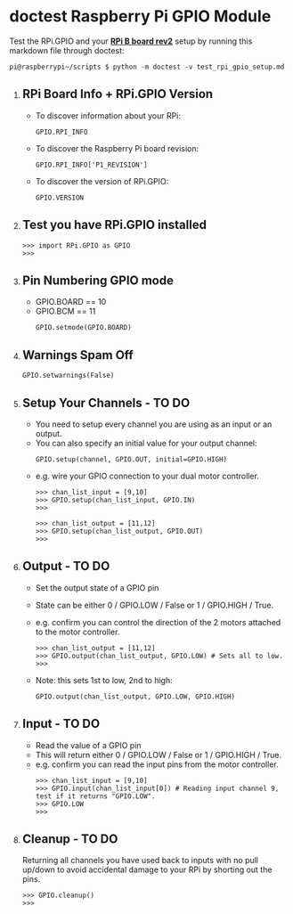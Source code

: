 # doctest Raspberry Pi GPIO Module

Test the RPi.GPIO and your **[RPi B board rev2](https://raspberrypiwonderland.files.wordpress.com/2014/02/raspberry-pi-rev2-gpio-pinout.jpg)** setup by running this markdown file through doctest:

	pi@raspberrypi~/scripts $ python -m doctest -v test_rpi_gpio_setup.md﻿

1. ## RPi Board Info + RPi.GPIO Version
	* To discover information about your RPi:
		```
		GPIO.RPI_INFO
		```
	* To discover the Raspberry Pi board revision:
		```
		GPIO.RPI_INFO['P1_REVISION']
		```
	* To discover the version of RPi.GPIO:
		```
		GPIO.VERSION
		```

1. ## Test you have RPi.GPIO installed
	```
	>>> import RPi.GPIO as GPIO
	>>> 

	```
	
1. ## Pin Numbering GPIO mode
	* GPIO.BOARD == 10
	* GPIO.BCM == 11
		```
		GPIO.setmode(GPIO.BOARD)
		```
	
1. ## Warnings Spam Off
	```	
	GPIO.setwarnings(False)
	```

1. ## Setup Your Channels - TO DO
	* You need to setup every channel you are using as an input or an output.
	* You can also specify an initial value for your output channel:
		```
		GPIO.setup(channel, GPIO.OUT, initial=GPIO.HIGH)
		```
	* e.g. wire your GPIO connection to your dual motor controller.
		```
		>>> chan_list_input = [9,10]
		>>> GPIO.setup(chan_list_input, GPIO.IN)
		>>> 
	
		>>> chan_list_output = [11,12]
		>>> GPIO.setup(chan_list_output, GPIO.OUT)
		>>> 
	
		```
1. ## Output - TO DO
	* Set the output state of a GPIO pin
	* State can be either 0 / GPIO.LOW / False or 1 / GPIO.HIGH / True.
	* e.g. confirm you can control the direction of the 2 motors attached to the motor controller.
		```
		>>> chan_list_output = [11,12]
		>>> GPIO.output(chan_list_output, GPIO.LOW) # Sets all to low.
		>>> 
		
		```
	* Note: this sets 1st to low, 2nd to high:
	
		```GPIO.output(chan_list_output, GPIO.LOW, GPIO.HIGH)```


1. ## Input - TO DO
	* Read the value of a GPIO pin
	* This will return either 0 / GPIO.LOW / False or 1 / GPIO.HIGH / True.
	* e.g. confirm you can read the input pins from the motor controller.
		```
		>>> chan_list_input = [9,10]
		>>> GPIO.input(chan_list_input[0]) # Reading input channel 9, test if it returns "GPIO.LOW".
		>>> GPIO.LOW
		>>>
		
		```
	
1. ## Cleanup - TO DO
	Returning all channels you have used back to inputs with no pull up/down to avoid accidental damage to your RPi by shorting out the pins.
	```
	>>> GPIO.cleanup()
	>>>

	```